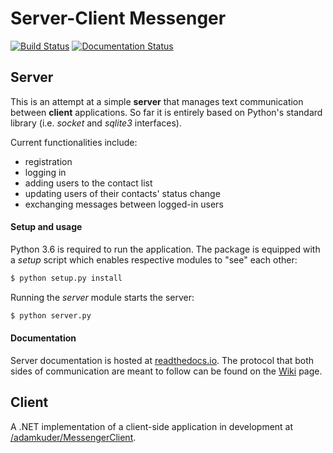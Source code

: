 # Server-Client Messenger
[![Build Status](https://travis-ci.org/jakubski/MessengerServer.svg?branch=master)](https://travis-ci.org/jakubski/MessengerServer) [![Documentation Status](https://readthedocs.org/projects/messenger-server/badge/?version=latest)](https://messenger-server.readthedocs.io/en/latest/?badge=latest)

## Server
This is an attempt at a simple **server** that manages text communication between **client** applications. So far it is entirely based on Python's standard library (i.e. *socket* and *sqlite3* interfaces).

Current functionalities include:
 - registration
 - logging in
 - adding users to the contact list
 - updating users of their contacts' status change
 - exchanging messages between logged-in users

#### Setup and usage
Python 3.6 is required to run the application. 
The package is equipped with a *setup* script which enables respective modules to "see" each other:
```sh
$ python setup.py install
```
Running the *server* module starts the server:
```sh
$ python server.py
```
#### Documentation
Server documentation is hosted at [readthedocs.io](https://messenger-server.readthedocs.io).
The protocol that both sides of communication are meant to follow can be found on the [Wiki](https://github.com/jakubski/MessengerServer/wiki/Protocol) page.

## Client
A .NET implementation of a client-side application in development at [/adamkuder/MessengerClient](https://github.com/adamkuder/MessengerClient).
